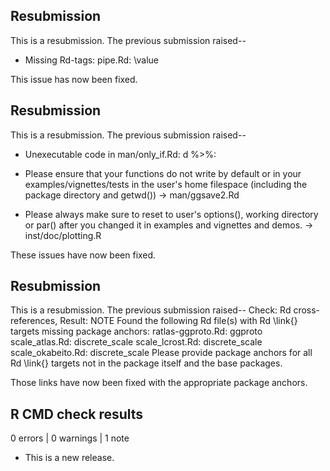 ## Resubmission

This is a resubmission. The previous submission raised-- 

- Missing Rd-tags:
      pipe.Rd: \value

This issue has now been fixed.

## Resubmission

This is a resubmission. The previous submission raised-- 

- Unexecutable code in man/only_if.Rd:
   d %>%:

- Please ensure that your functions do not write by default or in your 
examples/vignettes/tests in the user's home filespace (including the 
package directory and getwd()) -> man/ggsave2.Rd

- Please always make sure to reset to user's options(), working directory 
or par() after you changed it in examples and vignettes and demos.
-> inst/doc/plotting.R

These issues have now been fixed.


## Resubmission

This is a resubmission. The previous submission raised-- 
   Check: Rd cross-references, Result: NOTE
   Found the following Rd file(s) with Rd \link{} targets missing package
   anchors:
     ratlas-ggproto.Rd: ggproto
     scale_atlas.Rd: discrete_scale
     scale_lcrost.Rd: discrete_scale
     scale_okabeito.Rd: discrete_scale
   Please provide package anchors for all Rd \link{} targets not in the
   package itself and the base packages.

Those links have now been fixed with the appropriate package anchors.

## R CMD check results

0 errors | 0 warnings | 1 note

* This is a new release.
